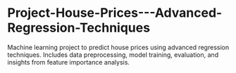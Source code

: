 # Project-House-Prices---Advanced-Regression-Techniques
Machine learning project to predict house prices using advanced regression techniques. Includes data preprocessing, model training, evaluation, and insights from feature importance analysis.
